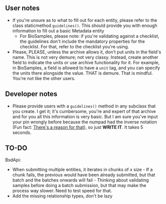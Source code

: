 ## User notes
- If you're unsure as to what to fill out for each entity, please refer to the class staticmethod `guidelines()`. This
should provide you with enough information to fill out a basic Metadata entity
  - For BioSamples, please note: if you're validating against a checklist, the guidelines don't include the mandatory
  properties for the checklist. For that, refer to the checklist you're using.
- Please, PLEASE, unless the archive allows it, don't put units in the field's name. This is not very demure; not very
classy. Instead, create another field to indicate the units or use archive functionality for it. For example, in
BioSamples, a field is allowed to have a `unit` tag, and you can specify the units there alongside the value. THAT is
demure. That is mindful. You're not like the other users.

## Developer notes
- Please provide users with a `guidelines()` method in any subclass that you create. I get it; it's cumbersome, you're 
and expert of that archive and for you all this information is very basic. But I am sure you've input your pin wrongly
before because the numpad had the inverse notation (Fun fact: [There's a reason for that](https://ux.stackexchange.com/questions/16666/why-do-numpads-on-keyboards-and-phones-have-reversed-layouts)),
so just **WRITE IT**. It takes 5 seconds.

## TO-DO

BsdApi:
- When submitting multiple entities, it iterates in chunks of x size - If a chunk fails, the previous would have been
  already submitted, but that batch and the batches onwards will fail - Thinking about validating samples before doing
  a batch submission, but that may make the process way slower. Need to test speed for that.
- Add the missing relationship types, don't be lazy